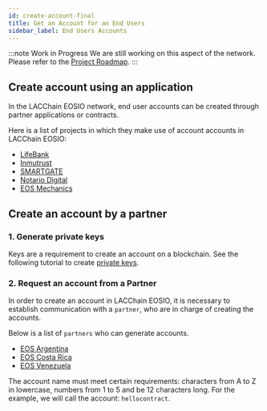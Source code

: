 ```yaml
---
id: create-account-final
title: Get an Account for an End Users
sidebar_label: End Users Accounts
---
```


:::note Work in Progress
We are still working on this aspect of the network. Please refer to the [Project Roadmap](../testnet/roadmap).
:::

## Create account using an application

In the LACChain EOSIO network, end user accounts can be created through partner applications or contracts.

Here is a list of projects in which they make use of account accounts in LACChain EOSIO:

- [LifeBank](https://lifebank.io/)
- [Inmutrust](https://lifebank.io/)
- [SMARTGATE](https://smartgate.tech/)
- [Notario Digital](https://notarize.eosio.cr/dashboard/notary)
- [EOS Mechanics](https://lifebank.io/)

## Create an account by a partner

### 1. Generate private keys

Keys are a requirement to create an account on a blockchain. See the following tutorial to create [private keys](./private-keys).

###  2. Request an account from a Partner

In order to create an account in LACChain EOSIO, it is necessary to establish communication with a `partner`, who are in charge of creating the accounts.

Below is a list of `partners` who can generate accounts. 

- [EOS Argentina](https://www.eosargentina.io/)
- [EOS Costa Rica](https://es.eoscostarica.io/)
- [EOS Venezuela](https://eosvenezuela.io//)


The account name must meet certain requirements: characters from A to Z in lowercase, numbers from 1 to 5 and be 12 characters long. For the example, we will call the account: `hellocontract`.